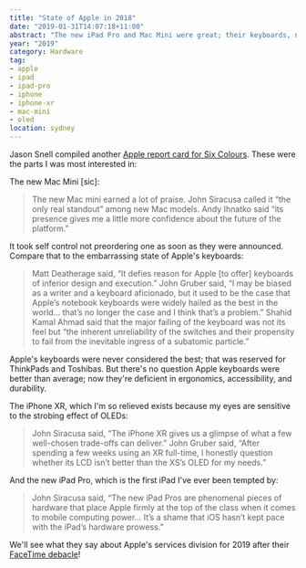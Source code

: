 ```yaml
---
title: "State of Apple in 2018"
date: "2019-01-31T14:07:18+11:00"
abstract: "The new iPad Pro and Mac Mini were great; their keyboards, not so much."
year: "2019"
category: Hardware
tag:
- apple
- ipad
- ipad-pro
- iphone
- iphone-xr
- mac-mini
- oled
location: sydney
---
```

Jason Snell compiled another [Apple report card for Six Colours]. These were the parts I was most interested in:

The new Mac Mini [sic]\:

> The new Mac mini earned a lot of praise. John Siracusa called it “the only real standout” among new Mac models. Andy Ihnatko said “its presence gives me a little more confidence about the future of the platform."

It took self control not preordering one as soon as they were announced. Compare that to the embarrassing state of Apple's keyboards:

> Matt Deatherage said, “It defies reason for Apple [to offer] keyboards of inferior design and execution.” John Gruber said, “I may be biased as a writer and a keyboard aficionado, but it used to be the case that Apple’s notebook keyboards were widely hailed as the best in the world… that’s no longer the case and I think that’s a problem.” Shahid Kamal Ahmad said that the major failing of the keyboard was not its feel but “the inherent unreliability of the switches and their propensity to fail from the inevitable ingress of a subatomic particle.”

Apple's keyboards were never considered the best; that was reserved for ThinkPads and Toshibas. But there's no question Apple keyboards were better than average; now they're deficient in ergonomics, accessibility, and durability.

The iPhone XR, which I'm so relieved exists because my eyes are sensitive to the strobing effect of OLEDs: 

> John Siracusa said, “The iPhone XR gives us a glimpse of what a few well-chosen trade-offs can deliver.” John Gruber said, “After spending a few weeks using an XR full-time, I honestly question whether its LCD isn’t better than the XS’s OLED for my needs.”

And the new iPad Pro, which is the first iPad I've ever been tempted by:

> John Siracusa said, “The new iPad Pros are phenomenal pieces of hardware that place Apple firmly at the top of the class when it comes to mobile computing power… It’s a shame that iOS hasn’t kept pace with the iPad’s hardware prowess.” 

We'll see what they say about Apple's services division for 2019 after their [FaceTime debacle]!

[Apple report card for Six Colours]: https://sixcolors.com/post/2019/01/apple-in-2018-the-six-colors-report-card/
[FaceTime debacle]: https://www.imore.com/facetime-bug-allows-instant-audio-potential-video-access-fix-way

